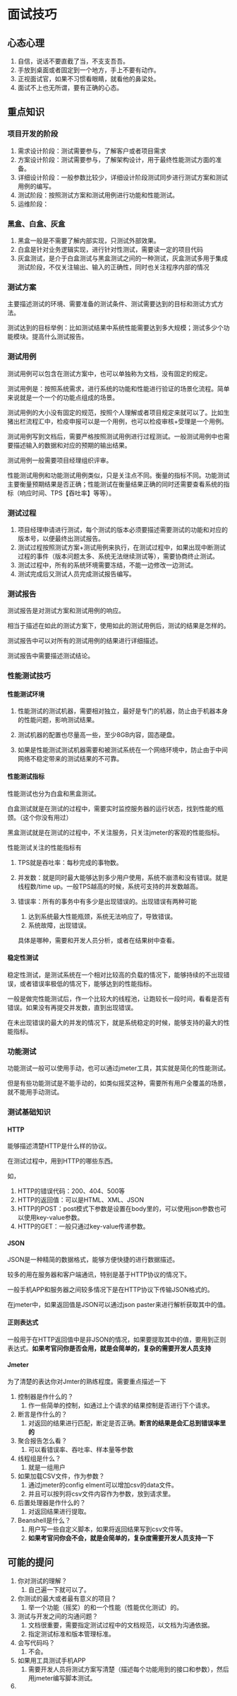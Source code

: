 面试技巧
======

## 心态心理

1. 自信，说话不要直截了当，不支支吾吾。
2. 手放到桌面或者固定到一个地方，手上不要有动作。
3. 正视面试官，如果不习惯看眼睛，就看他的鼻梁处。
4. 面试不上也无所谓，要有正确的心态。

## 重点知识

### 项目开发的阶段

1. 需求设计阶段：测试需要参与，了解客户或者项目需求
2. 方案设计阶段：测试需要参与，了解架构设计，用于最终性能测试方面的准备。
3. 详细设计阶段：一般参数比较少，详细设计阶段测试同步进行测试方案和测试用例的编写。
4. 测试阶段：按照测试方案和测试用例进行功能和性能测试。
5. 运维阶段：

### 黑盒、白盒、灰盒

1. 黑盒一般是不需要了解内部实现，只测试外部效果。
2. 白盒是针对业务逻辑实现，进行针对性测试，需要读一定的项目代码
3. 灰盒测试，是介于白盒测试与黑盒测试之间的一种测试，灰盒测试多用于集成测试阶段，不仅关注输出、输入的正确性，同时也关注程序内部的情况

### 测试方案

主要描述测试的环境、需要准备的测试条件、测试需要达到的目标和测试方式方法。

测试达到的目标举例：比如测试结果中系统性能需要达到多大规模；测试多少个功能模块。提高什么测试报告。

### 测试用例

测试用例可以包含在测试方案中，也可以单独称为文档，没有固定的规定。

测试用例是：按照系统需求，进行系统的功能和性能进行验证的场景化流程。简单来说就是一个一个的功能点组成的场景。

测试用例的大小没有固定的规范，按照个人理解或者项目规定来就可以了。比如生猪出栏流程汇中，检疫申报可以是一个用例，也可以检疫审核+受理是一个用例。

测试用例写到文档后，需要严格按照测试用例进行过程测试。一般测试用例中也需要描述输入的数据和对应的预期的输出结果。

测试用例一般需要项目经理组织评审。

性能测试用例和功能测试用例类似，只是关注点不同。衡量的指标不同。功能测试主要衡量预期结果是否正确；性能测试在衡量结果正确的同时还需要查看系统的指标（响应时间、TPS【吞吐率】等等）。

### 测试过程

1. 项目经理申请进行测试，每个测试的版本必须要描述需要测试的功能和对应的版本号，以便最终出测试报告。
2. 测试过程按照测试方案+测试用例来执行，在测试过程中，如果出现中断测试过程的事件（版本问题太多、系统无法继续测试等），需要协商终止测试。
3. 测试过程中，所有的系统环境需要冻结，不能一边修改一边测试。
4. 测试完成后又测试人员完成测试报告编写。

### 测试报告

测试报告是对测试方案和测试用例的响应。

相当于描述在如此的测试方案下，使用如此的测试用例后，测试的结果是怎样的。

测试报告中可以对所有的测试用例的结果进行详细描述。

测试报告中需要描述测试结论。

### 性能测试技巧

#### 性能测试环境

1. 性能测试的测试机器，需要相对独立，最好是专门的机器，防止由于机器本身的性能问题，影响测试结果。

2. 测试机器的配置也尽量高一些，至少8GB内容，固态硬盘。

3. 如果是性能测试测试机器需要和被测试系统在一个网络环境中，防止由于中间网络不稳定带来的测试结果的不可靠。

#### 性能测试指标

性能测试也分为白盒和黑盒测试。

白盒测试就是在测试的过程中，需要实时监控服务器的运行状态，找到性能的瓶颈。（这个你没有用过）

黑盒测试就是在测试的过程中，不关注服务，只关注jmeter的客观的性能指标。

性能测试关注的性能指标有

1. TPS就是吞吐率：每秒完成的事物数。

2. 并发数：就是同时最大能够达到多少用户使用，系统不崩溃和没有错误。就是线程数/time up。一般TPS越高的时候，系统可支持的并发数越高。

3. 错误率：所有的事务中有多少是出现错误的。出现错误有两种可能

   1. 达到系统最大性能瓶颈，系统无法响应了，导致错误。
   2. 系统故障，出现错误。

   具体是哪种，需要和开发人员分析，或者在结果树中查看。

#### 稳定性测试

稳定性测试，是测试系统在一个相对比较高的负载的情况下，能够持续的不出现错误，或者错误率极低的情况下，能够达到的性能指标。

一般是做完性能测试后，作一个比较大的线程池，让跑较长一段时间，看看是否有错误。如果没有再提交并发数，直到出现错误。

在未出现错误的最大的并发的情况下，就是系统稳定的时候，能够支持的最大的性能指标。

### 功能测试

功能测试一般可以使用手动，也可以通过jmeter工具，其实就是简化的性能测试。

但是有些功能测试是不能手动的，如类似摇奖这种，需要所有用户全覆盖的场景，就不能用手动测试。



### 测试基础知识

#### HTTP

能够描述清楚HTTP是什么样的协议。



在测试过程中，用到HTTP的哪些东西。

如，

1. HTTP的错误代码：200、404、500等
2. HTTP的返回值：可以是HTML、XML、JSON
3. HTTP的POST：post模式下参数是设置在body里的，可以使用json参数也可以使用key-value参数。
4. HTTP的GET：一般只通过key-value传递参数。

#### JSON

JSON是一种精简的数据格式，能够方便快捷的进行数据描述。

较多的用在服务器和客户端通讯，特别是基于HTTP协议的情况下。

一般手机APP和服务器之间较多情况下是在HTTP协议下传输JSON格式的。

在jmeter中，如果返回值是JSON可以通过json paster来进行解析获取其中的值。

#### 正则表达式

一般用于在HTTP返回值中是非JSON的情况，如果要提取其中的值，要用到正则表达式。**如果考官问你是否会用，就是会简单的，复杂的需要开发人员支持**

#### Jmeter

为了清楚的表达你对Jmter的熟练程度。需要重点描述一下

1. 控制器是作什么的？
   1. 作一些简单的控制，如通过上个请求的结果控制是否进行下个请求。
2. 断言是作什么的？
   1. 对返回的结果进行匹配，断定是否正确。**断言的结果是会汇总到错误率里的**
3. 聚合报告怎么看？
   1. 可以看错误率、吞吐率、样本量等参数
4. 线程组是什么？
   1. 就是一组用户
5. 如果加载CSV文件，作为参数？
   1. 通过jmeter的config elment可以增加csv的data文件。
   2. 并且可以按列将csv文件内容作为参数，放到请求里。
6. 后置处理器是作什么的？
   1. 对返回结果进行提取。
7. Beanshell是什么？
   1. 用户写一些自定义脚本，如果将返回结果写到csv文件等。
   2. **如果考官问你会不会，就是会简单的，复杂度需要开发人员支持一下**

## 可能的提问

1. 你对测试的理解？
   1. 自己遍一下就可以了。
2. 你测试的最大或者最有意义的项目？
   1. 举一个功能（摇奖）的和一个性能（性能优化测试）的。
3. 测试与开发之间的沟通问题？
   1. 文档很重要，需要指定测试过程中的文档规范，以文档为沟通依据。
   2. 指定测试标准和版本管理标准。
4. 会写代码吗？
   1. 不会。
5. 如果用工具测试手机APP
   1. 需要开发人员将测试方案写清楚（描述每个功能用到的接口和参数），然后用jmeter编写脚本测试。
6. 
